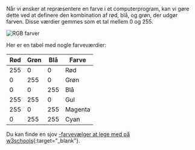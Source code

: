 Når vi ønsker at repræsentere en farve i et computerprogram, kan vi gøre dette ved at definere den kombination af rød, blå, og grøn, der udgør farven. Disse værdier gemmes som et tal mellem 0 og 255.

![RGB farver](images/RGB.gif)

Her er en tabel med nogle farveværdier:

| Rød | Grøn | Blå | Farve   |
| --- | ---- | --- | ------- |
| 255 | 0    | 0   | Rød     |
| 0   | 255  | 0   | Grøn    |
| 0   | 0    | 255 | Blå     |
| 255 | 255  | 0   | Gul     |
| 255 | 0    | 255 | Magenta |
| 0   | 255  | 255 | Cyan    |

Du kan finde en sjov [-farvevælger at lege med på w3schools](https://www.w3schools.com/colors/colors_rgb.asp){:target="_blank"}.
